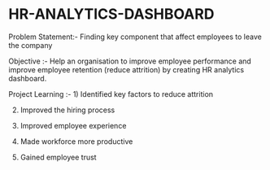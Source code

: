 # HR-ANALYTICS-DASHBOARD

Problem Statement:- Finding key component that affect employees to leave the company

Objective :- Help an organisation to improve employee performance and improve employee retention (reduce attrition) by creating HR analytics dashboard.

Project Learning :-  1) Identified key factors to reduce attrition

2) Improved the hiring process

3) Improved employee experience

4) Made workforce more productive

5) Gained employee trust
